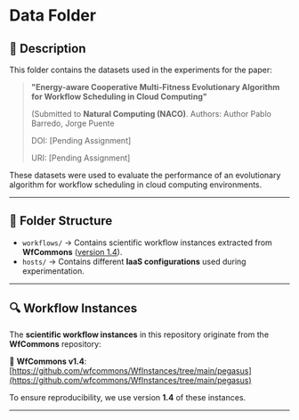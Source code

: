 # Data Folder

## 📄 Description
This folder contains the datasets used in the experiments for the paper:

> **"Energy-aware Cooperative Multi-Fitness Evolutionary Algorithm for Workflow Scheduling in Cloud Computing"**
>  
> (Submitted to **Natural Computing (NACO)**.
> Authors: Author Pablo Barredo, Jorge Puente
>
>DOI: [Pending Assignment]
>
> URI: [Pending Assignment]

These datasets were used to evaluate the performance of an evolutionary algorithm for workflow scheduling in cloud computing environments.

---

## 📂 Folder Structure

- `workflows/` → Contains scientific workflow instances extracted from **WfCommons** ([version 1.4](https://github.com/wfcommons/WfInstances/tree/main/pegasus)).
- `hosts/` → Contains different **IaaS configurations** used during experimentation.

---

## 🔍 Workflow Instances
The **scientific workflow instances** in this repository originate from the **WfCommons** repository:

🔗 **WfCommons v1.4**: [https://github.com/wfcommons/WfInstances/tree/main/pegasus](https://github.com/wfcommons/WfInstances/tree/main/pegasus)

To ensure reproducibility, we use version **1.4** of these instances.

---
